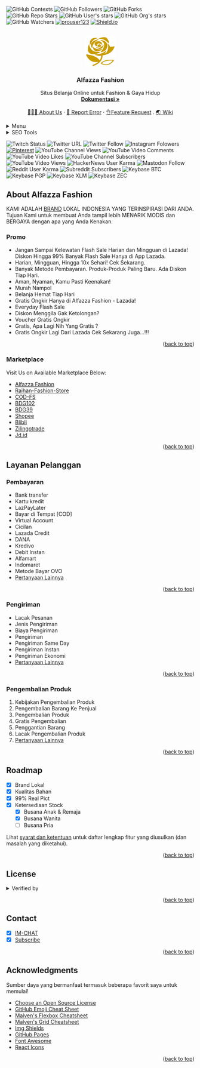 <div id="top"></div>
<!-- PROJECT SHIELDS -->
<!--
*** I'm using markdown "reference style" links for readability.
*** Reference links are enclosed in brackets [ ] instead of parentheses ( ).
*** See the bottom of this document for the declaration of the reference variables
*** for contributors-url, forks-url, etc. This is an optional, concise syntax you may use.
*** https://www.markdownguide.org/basic-syntax/#reference-style-links
-->

![GitHub Contexts](https://img.shields.io/github/status/contexts/pulls/readloud/readloud.github.io/1?style=social)
![GitHub Followers](https://img.shields.io/github/followers/readloud?label=Follow)
![GitHub Forks](https://img.shields.io/github/forks/readloud/readloud?label=Fork)
![GitHub Repo Stars](https://img.shields.io/github/stars/readloud/readloud?style=social)
![GitHub User's stars](https://img.shields.io/github/stars/readloud?affiliations=OWNER%2CCOLLABORATOR)
![GitHub Org's stars](https://img.shields.io/github/stars/readloud?style=social)
![GitHub Watchers](https://img.shields.io/github/watchers/oneplus-x/phpsploit?label=Watch)
[![prouser123](https://img.shields.io/badge/prouser123.me-misc-green)](https://prouser123.me/misc/mastodon-userid-lookup.html)
[![Shield.io](https://img.shields.io/badge/shield.io-build-orang.svg?style=sociale)](https://shields.io/category/build)

<!-- PROJECT LOGO -->
<br />
<div align="center">
  <a href="https://www.lazada.co.id/alfazza-fashions">
    <img src="/assets/android-chrome-512x512.png" alt="Logo" width="80" height="80">
  </a>
  <h3 align="center">Alfazza Fashion</h3>
  <p align="center">
 Situs Belanja Online untuk Fashion & Gaya Hidup
    <br />
    <a href="https://github.com/othneildrew/Best-README-Template"><strong>Dokumentasi »</strong></a>
    <br />
    <br />
    <a href="#about-alfazza-fashion">👨‍👨‍👧 About Us</a>
    ·
    <a href="#README-Template/issues">📝 Report Error</a>
    ·
    <a href="https://github.com/othneildrew/Best-README-Template/pulls">👌Feature Request</a>
    .
    <a href="https://github.com/alfazzafashion/alfazzafashion.wiki">🌏 Wiki</a>
  </p>
</div>

<!-- TABLE OF CONTENTS -->
<details>
  <summary>Menu</summary>
  <ol>
    <li><a href="https://alfazzafashion.github.io/app">Beranda</a></li>
    <li><a href="#Promo">Promo</a></li>
    <li><a href="#marketplace">Marketplace</a></li>
    <li>Layanan Pelanggan</li>
    <ul>
        <li><a href="#pembayaran">Pembayaran</a></li>
        <li><a href="#pengiriman">Pengiriman</a></li>
        <li><a href="#pengembalian-produk">Pengembalian Produk</a></li>
    </ul>
    <li><a href="#roadmap">Roadmap</a></li>
    <li><a href="#license">License</a></li>
    <li><a href="#contact">Contact</a></li>
    <li><a href="#acknowledgments">Acknowledgments</a></li>
    <li><a href="https://alfazzafashion.github.io/islamdownload.net/">Download File Islami</a></li>
    </ol>
</details>

<details>
<summary>SEO Tools</summary>
      <ul>
        <li><a href="https://alfazzafashion.github.io/small-SEO-tools">Small-SEO</a></li>
        <li><a href="https://github.com/alfazzafashion/AutoVisitor/archive/refs/heads/main.zip">AutoVisitor [Windows]</a></li>
        <li><a href="https://alfazzafashion.github.io/app/snake.html/">Small Game PLAY</a></li>
   </ul>
 </details>

![Twitch Status](https://img.shields.io/twitch/status/readloud?style=social)
![Twitter URL](https://img.shields.io/twitter/url?url=https%3A%2F%2Fshields.io?style=social)
![Twitter Follow](https://img.shields.io/twitter/follow/readloud?label=Follow)
![Instagram Folowers](https://img.shields.io/badge/instagram-folowers-orange.svg?style=social)
[![Pinterest](https://img.shields.io/badge/pinterest-pin-red.svg?style=social)](https://shields.io/category/build)
![YouTube Channel Views](https://img.shields.io/youtube/channel/views/UCTFyZAXdImfeTiXcruYgaSQ)
![YouTube Video Comments](https://img.shields.io/youtube/comments/2Ije_681Wok)
![YouTube Video Likes](https://img.shields.io/youtube/likes/2Ije_681Wok)
![YouTube Channel Subscribers](https://img.shields.io/youtube/channel/subscribers/UCTFyZAXdImfeTiXcruYgaSQ)
![YouTube Video Views](https://img.shields.io/youtube/views/2Ije_681Wok)
![HackerNews User Karma](https://img.shields.io/hackernews/user-karma/readloud?style=social)
![Mastodon Follow](https://img.shields.io/mastodon/follow/000013179?domain=https%3A%2F%2Fmastodon.social&style=social)
![Reddit User Karma](https://img.shields.io/badge/reddit/user-karma/industry/readloud?style=social)
![Subreddit Subscribers](https://img.shields.io/badge/reddit/subreddit-subscribers/readloud?style=social)
![Keybase BTC](https://img.shields.io/keybase/btc/readloud?style=social)
![Keybase PGP](https://img.shields.io/keybase/pgp/readloud?style=social)
![Keybase XLM](https://img.shields.io/keybase/xlm/readloud?style=social)
![Keybase ZEC](https://img.shields.io/keybase/zec/readloud?style=social)

<!-- ABOUT THE PROJECT -->
## About Alfazza Fashion
KAMI ADALAH [BRAND](https://lazada.co.id/alfazza-fashions) LOKAL INDONESIA YANG TERINSPIRASI DARI ANDA.
<br />
Tujuan Kami untuk membuat Anda tampil lebih MENARIK MODIS dan BERGAYA dengan apa yang Anda Kenakan.

### Promo

* Jangan Sampai Kelewatan Flash Sale Harian dan Mingguan di Lazada! Diskon Hingga 99% Banyak Flash Sale Hanya di App Lazada. 
* Harian, Mingguan, Hingga 10x Sehari! Cek Sekarang.
* Banyak Metode Pembayaran. Produk-Produk Paling Baru. Ada Diskon Tiap Hari.
* Aman, Nyaman, Kamu Pasti Keenakan!
* Murah Nampol
* Belanja Hemat Tiap Hari
* Gratis Ongkir Hanya di Alfazza Fashion - Lazada!
* Everyday Flash Sale
* Diskon Menggila Gak Ketolongan?
* Voucher Gratis Ongkir
* Gratis, Apa Lagi Nih Yang Gratis ?
* Gratis Ongkir Lagi Dari Lazada Cek Sekarang Juga...!!!
<p align="right">(<a href="#top">back to top</a>)</p>

### Marketplace
Visit Us on Available Marketplace Below:
* [Alfazza Fashion](http://adf.ly/13085395/www.lazada.co.id/alfazza-fashions)
* [Raihan-Fashion-Store](https://www.lazada.co.id/raihan-fashion-store)
* [COD-FS](https://www.lazada.co.id/cod-fashion-store)
* [BDG102](https://www.lazada.co.id/bdg102)
* [BDG39](https://www.lazada.co.id/bdg39)
* [Shopee](https://shopee.co.id/alfazza967)
* [Blibli](https://blibli.app.link/dWoHugic3mb)
* [Zilingotrade](https://zilingotrade.id/id/storefront/SEL8151419184)
* [Jd.id](https://www.jd.id/shop/Alfazza-Fashion_10097428.html)

<p align="right">(<a href="#top">back to top</a>)</p>

<!-- GETTING STARTED -->
## Layanan Pelanggan

### Pembayaran

* Bank transfer
* Kartu kredit
* LazPayLater
* Bayar di Tempat [COD]
* Virtual Account
* Cicilan
* Lazada Credit
* DANA
* Kredivo
* Debit Instan
* Alfamart
* Indomaret
* Metode Bayar OVO
* [Pertanyaan Lainnya](https://www.lazada.co.id/helpcenter/payments/?spm=a2o4j.pdp_revamp.footer_top.2.6d741a900tEKpL)

<p align="right">(<a href="#top">back to top</a>)</p>

<!-- USAGE EXAMPLES -->
### Pengiriman

* Lacak Pesanan
* Jenis Pengiriman
* Biaya Pengiriman
* Pengiriman
* Pengiriman Same Day
* Pengiriman Instan
* Pengiriman Ekonomi
* [Pertanyaan Lainnya](https://www.lazada.co.id/helpcenter/shipping-and-delivery/?spm=a2o4j.helpcenter-topic.footer_top.3.305dddee5k2Nc8)

<p align="right">(<a href="#top">back to top</a>)</p>

<!-- CONTRIBUTING -->
### Pengembalian Produk

1. Kebijakan Pengembalian Produk
2. Pengembalian Barang Ke Penjual
3. Pengembalian Produk
4. Gratis Pengembalian
5. Penggantian Barang
6. Lacak Pengembalian Produk
7. [Pertanyaan Lainnya](https://www.lazada.co.id/helpcenter/returns/?spm=a2o4j.helpcenter-topic.footer_top.5.7c3f40a7dp7XbY#answer-faq-return-ans)

<p align="right">(<a href="#top">back to top</a>)</p>

<!-- ROADMAP -->
## Roadmap

- [x] Brand Lokal
- [x] Kualitas Bahan
- [x] 99% Real Pict
- [x] Ketersediaan Stock
    - [x] Busana Anak & Remaja
    - [x] Busana Wanita
    - [ ] Busana Pria

Lihat [syarat dan ketentuan](https://pages.lazada.co.id/wow/gcp/route/lazada/id/upr_1000345_lazada/channel/id/upr-router/id_upr?spm=a2o4j.pdp_revamp.footer_top.9.b8281a90TRTpnh&hybrid=1&data_prefetch=true&prefetch_replace=1&at_iframe=1&wh_pid=/lazada/channel/id/legal/terms-of-use) untuk daftar lengkap fitur yang diusulkan (dan masalah yang diketahui).

<p align="right">(<a href="#top">back to top</a>)</p>

<!-- LICENSE -->
## License
<details>
<summary>Verified by</summary>
<li>
<ul>  
<li><img src="https://laz-img-cdn.alicdn.com/tfs/TB1lbmoqYr1gK0jSZR0XXbP8XXa-340-200.png" alt="Logo" width="150" height="80"></li>
<li><img src="https://laz-img-cdn.alicdn.com/tfs/TB1jyJMv.H1gK0jSZSyXXXtlpXa-184-120.png" alt="Logo" width="100" height="80"></li>
<li><a href="https://pages.lazada.co.id/wow/i/id/LandingPage/IPR?spm=a2o4j.helpcenter-topic.footer_top.14.4c6d4f41GjV71T">for more information.</a></li>
</ul>
</details>

<p align="right">(<a href="#top">back to top</a>)</p>

<!-- CONTACT -->
## Contact

- [x] [IM-CHAT](https://member.lazada.co.id/user/register?redirect=https%3A%2F%2Fwww.lazada.co.id%2Falfazza-fashions%2F%3Fq%3DAll-Products%26langFlag%3Did%26from%3Dwangpu%26lang%3Did%26pageTypeId%3D2)
- [x] [Subscribe](https://member.lazada.co.id/user/login?redirect=https%3A%2F%2Fwww.lazada.co.id%2Fshop%2Falfazza-fashions)

<p align="right">(<a href="#top">back to top</a>)</p>

<!-- ACKNOWLEDGMENTS -->
## Acknowledgments

Sumber daya yang bermanfaat termasuk beberapa favorit saya untuk memulai!

* [Choose an Open Source License](https://choosealicense.com)
* [GitHub Emoji Cheat Sheet](https://www.webpagefx.com/tools/emoji-cheat-sheet)
* [Malven's Flexbox Cheatsheet](https://flexbox.malven.co/)
* [Malven's Grid Cheatsheet](https://grid.malven.co/)
* [Img Shields](https://shields.io)
* [GitHub Pages](https://pages.github.com)
* [Font Awesome](https://fontawesome.com)
* [React Icons](https://react-icons.github.io/react-icons/search)

<p align="right">(<a href="#top">back to top</a>)</p>

